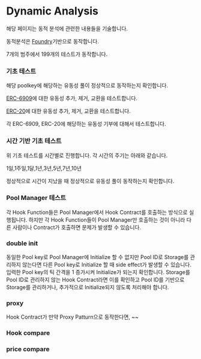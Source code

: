 # Dynamic Analysis

해당 페이지는 동적 분석에 관련한 내용들을 기술합니다.

동적분석은 [Foundry](https://book.getfoundry.sh/)기반으로 동작합니다.

7개의 범주에서 199개의 테스트가 동작합니다.



### 기초 테스트&#x20;

해당 poolkey에 해당하는 유동성 풀이 정상적으로 동작하는지 확인합니다.

[ERC-6909](https://eips.ethereum.org/EIPS/eip-6909)에 대한 유동성 추가, 제거, 교환을 테스트합니다.

[ERC-20](https://eips.ethereum.org/EIPS/eip-20)에 대한 유동성 추가, 제거, 교환을 테스트합니다.&#x20;

각 ERC-6909, ERC-20에 해당하는 유동성 기부에 대해서 테스트합니다.&#x20;

### 시간 기반 기초 테스트

위 기초 테스트를 시간별로 진행합니다. 각 시간의 주기는 아래와 같습니다.

1일,1주일,1달,1년,3년,5년,7년,10년

정상적으로 시간이 지났을 때 정상적으로 유동성 풀이 동작하는지 확인합니다.



### Pool Manager 테스트

각 Hook Function들은 Pool Manager에서 Hook Contract를 호출하는 방식으로 실행됩니다. 하지만 각 Hook Function들이 Pool Manager만 호출하는 것이 아니라 다른 사람이나 Contract가 호출하면 문제가 발생할 수 있습니다.&#x20;

### double init

동일한 Pool key로 Pool Manager에 Initialize 할 수 없지만 Pool ID로 Storage를 관리하지 않는다면 다른 Pool key로 Initialize 할 때 side effect가 발생할 수 있습니다. 입력한 Pool key의 틱 간격을 1 증가시켜 Initialize가 되는지 확인합니다. Storage를 Pool ID로 관리하지 않는 Hook Contract라면 이를 확인하고 Pool ID를 기반으로 Storage를 관리하거나, 추가적으로 Initialize되지 않도록 처리해야 합니다.

### proxy

Hook Contract가 만약 Proxy Patturn으로 동작한다면, \~\~

### Hook compare







### price compare





